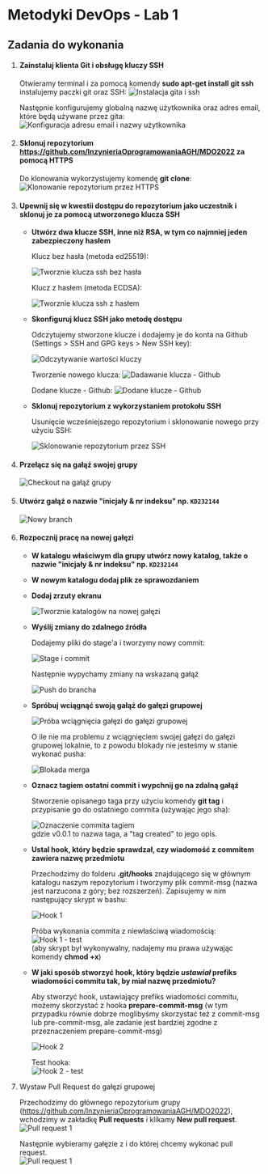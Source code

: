 # Metodyki DevOps - Lab 1

## Zadania do wykonania
1. #### Zainstaluj klienta Git i obsługę kluczy SSH

    Otwieramy terminal i za pomocą komendy **sudo apt-get install git ssh** instalujemy paczki git oraz SSH:
    ![Instalacja gita i ssh](img/1_1.png)

    Następnie konfigurujemy globalną nazwę użytkownika oraz adres email, które będą używane przez gita:
    ![Konfiguracja adresu email i nazwy użytkownika](img/1_2_config_git.png)

2. #### Sklonuj repozytorium https://github.com/InzynieriaOprogramowaniaAGH/MDO2022 za pomocą HTTPS
    Do klonowania wykorzystujemy komendę **git clone**:
    ![Klonowanie repozytorium przez HTTPS](img/2_clone_https.png)
    
3. #### Upewnij się w kwestii dostępu do repozytorium jako uczestnik i sklonuj je za pomocą utworzonego klucza SSH
    - **Utwórz dwa klucze SSH, inne niż RSA, w tym co najmniej jeden zabezpieczony hasłem**
      
      Klucz bez hasła (metoda ed25519): 
      
      ![Tworznie klucza ssh bez hasła](img/3_1_ssh_key_without_password.png)

      Klucz z hasłem (metoda ECDSA):
      
      ![Tworznie klucza ssh z hasłem](img/3_2_ssh_key_with_password.png)

   - **Skonfiguruj klucz SSH jako metodę dostępu**
      
      Odczytujemy stworzone klucze i dodajemy je do konta na Github (Settings > SSH and GPG keys > New SSH key):
      
      ![Odczytywanie wartości kluczy](img/3_3_read_keys_val.png)
      
      Tworzenie nowego klucza:
      ![Dadawanie klucza - Github](img/3_4_github_ssh.png)
      
      Dodane klucze - Github:
      ![Dodane klucze - Github](img/3_5_ssh_keys.png)
      
   - **Sklonuj repozytorium z wykorzystaniem protokołu SSH**
    
      Usunięcie wcześniejszego repozytorium i sklonowanie nowego przy użyciu SSH:
      
      ![Sklonowanie repozytorium przez SSH](img/3_6_ssh_clone.png)
    
    
4. #### Przełącz się na gałąź swojej grupy

    ![Checkout na gałąź grupy](img/4_checkout.png)
    
5.  #### Utwórz gałąź o nazwie "inicjały & nr indeksu" np. ```KD232144```
    
    ![Nowy branch](img/5_new_branch.png)
    
    
6. #### Rozpocznij pracę na nowej gałęzi
   - **W katalogu właściwym dla grupy utwórz nowy katalog, także o nazwie "inicjały & nr indeksu" np. ```KD232144```**
   - **W nowym katalogu dodaj plik ze sprawozdaniem**
   - **Dodaj zrzuty ekranu**
    
        ![Tworznie katalogów na nowej gałęzi](img/6_1.png)
        
   - **Wyślij zmiany do zdalnego źródła**
   
        Dodajemy pliki do stage'a i tworzymy nowy commit:
        
        ![Stage i commit](img/6_2_stage_and_commit.png)
        
        Następnie wypychamy zmiany na wskazaną gałąź
        
        ![Push do brancha](img/6_3_push.png)
        
        
   - **Spróbuj wciągnąć swoją gałąź do gałęzi grupowej**
        
        ![Próba wciągnięcia gałęzi do gałęzi grupowej](img/6_4.png)
        
        O ile nie ma problemu z wciągnięciem swojej gałęzi do gałęzi grupowej lokalnie, to z powodu blokady nie jesteśmy w stanie wykonać pusha:
        
        ![Blokada merga](img/6_5.png)

   - **Oznacz tagiem ostatni commit i wypchnij go na zdalną gałąź**
            
        Stworzenie opisanego taga przy użyciu komendy **git tag** i przypisanie go do ostatniego commita (używając jego sha):
        
        ![Oznaczenie commita tagiem](img/6_6_tag.png)  
        gdzie v0.0.1 to nazwa taga, a "tag created" to jego opis.

   - **Ustal hook, który będzie sprawdzał, czy wiadomość z commitem zawiera nazwę przedmiotu**
        
        Przechodzimy do folderu **.git/hooks** znajdującego się w głównym katalogu naszym repozytorium i tworzymy plik commit-msg (nazwa jest narzucona z góry; bez rozszerzeń).
        Zapisujemy w nim następujący skrypt w bashu:
        
        ![Hook 1](img/6_7_hook_1.png)  
        
        Próba wykonania commita z niewłaściwą wiadomością:
        ![Hook 1 - test](img/6_7_hook_1_test.png)  
        (aby skrypt był wykonywalny, nadajemy mu prawa używając komendy **chmod +x**) 
        
        
   - **W jaki sposób stworzyć hook, który będzie *ustawiał* prefiks wiadomości commitu tak, by miał nazwę przedmiotu?**
        
        Aby stworzyć hook, ustawiający prefiks wiadomości commitu, możemy skorzystać z hooka **prepare-commit-msg** (w tym przypadku równie dobrze moglibyśmy skorzystać też z commit-msg lub pre-commit-msg, ale zadanie jest bardziej zgodne z przeznaczeniem prepare-commit-msg)
        
        ![Hook 2](img/6_8_hook_2.png)  
        
        Test hooka:  
        ![Hook 2 - test](img/6_9_hook_2test.png)  
        
1. Wystaw Pull Request do gałęzi grupowej
    
    Przechodzimy do głównego repozytorium grupy (https://github.com/InzynieriaOprogramowaniaAGH/MDO2022), wchodzimy w zakładkę **Pull requests** i klikamy **New pull request**.     
    ![Pull request 1](img/7_1_pull_request.png)  
    
    Następnie wybieramy gałęzie z i do której chcemy wykonać pull request.  
    ![Pull request 1](img/7_2.png)  
    
        
